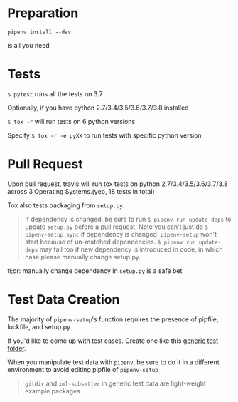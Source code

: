 # Preparation

`pipenv install --dev`

is all you need

# Tests

`$ pytest` runs all the tests on 3.7

Optionally, if you have python 2.7/3.4/3.5/3.6/3.7/3.8 installed

`$ tox -r` will run tests on 6 python versions

Specify `$ tox -r -e pyXX` to run tests with specific python version

# Pull Request

Upon pull request, travis will run tox tests on python 2.7/3.4/3.5/3.6/3.7/3.8 across 3 Operating Systems.(yep, 18 tests in total)

Tox also tests packaging from `setup.py`. 

> If dependency is changed, 
> be sure to run `$ pipenv run update-deps` to update `setup.py` before a pull request.
> Note you can't just do `$ pipenv-setup sync` if dependency is changed. `pipenv-setup` won't start because of un-matched dependencies.
> `$ pipenv run update-deps` may fail too if new dependency is introduced in code, in which case please manually change setup.py.

tl;dr: manually change dependency in `setup.py` is a safe bet

# Test Data Creation

The majority of `pipenv-setup`'s function requires the presence of pipfile, lockfile, and setup.py

If you'd like to come up with test cases. Create one like this [generic test folder](tests/data/generic_nice_0).

When you manipulate test data with `pipenv`, be sure to do it in a different environment to 
avoid editing pipfile of `pipenv-setup`

> `gitdir` and `xml-subsetter` in generic test data are light-weight example packages